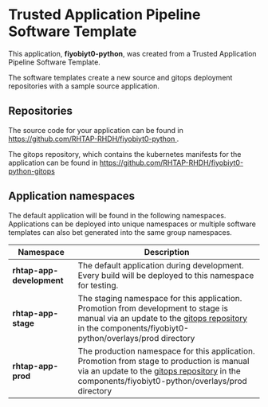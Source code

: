 # Trusted Application Pipeline Software Template

This application, **fiyobiyt0-python**, was created from a Trusted Application Pipeline Software Template.

The software templates create a new source and gitops deployment repositories with a sample source application. 

## Repositories

The source code for your application can be found in [https://github.com/RHTAP-RHDH/fiyobiyt0-python ](https://github.com/RHTAP-RHDH/fiyobiyt0-python ).
 
The gitops repository, which contains the kubernetes manifests for the application can be found in 
[https://github.com/RHTAP-RHDH/fiyobiyt0-python-gitops ](https://github.com/RHTAP-RHDH/fiyobiyt0-python-gitops ) 

## Application namespaces 

The default application will be found in the following namespaces. Applications can be deployed into unique namespaces or multiple software templates can also bet generated into the same group namespaces.  

|  Namespace   |  Description   |  
| -------- | -------- |   
| **rhtap-app-development** | The default application during development. Every build will be deployed to this namespace for testing. | 
| **rhtap-app-stage** | The staging namespace for this application. Promotion from development to stage is manual via an update to the [gitops repository](https://github.com/RHTAP-RHDH/fiyobiyt0-python-gitops ) in the components/fiyobiyt0-python/overlays/prod directory |  
| **rhtap-app-prod** | The production namespace for this application. Promotion from stage to production is manual via an update to the [gitops repository](https://github.com/RHTAP-RHDH/fiyobiyt0-python-gitops ) in the components/fiyobiyt0-python/overlays/prod directory | 